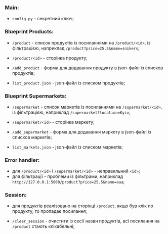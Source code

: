 
### Main:

* ```config.py``` - секретний ключ;



### Blueprint Products:

* ```/product``` - список продуктів із посиланнями на ```/product/<id>```, із фільтрацією, наприклад ```/product?price=25.5&name=snikers```;

* ```/product/<id>``` - сторінка продукту;

* ```/add_product``` - форма для додавання продукту в json-файл із списков продуктів;

* ```list_product.json``` - json-файл із списком продуктів;



### Blueprint Supermarkets:

* ```/supermarket``` - список маркетів із посиланнями на ```/supermarket/<id>```, із фільтрацією, наприклад ```/supermarket?location=Kyiv```;

* ```/supermarket/<id>``` - сторінка маркету;

* ```/add_supermarket``` - форма для додавання маркету в json-файл із списков маркетів;

* ```list_markets.json``` - json-файл із списком маркетів;



### Error handler:

* для ```/product/<id>``` і ```/supermarket/<id>``` - неправильний ```<id>```;
* для фільтрації - проблеми із фільтрами, наприклад ```http://127.0.0.1:5000/product?price=25.5&name=aaa```;



### Session:

* для продуктів реалізовано на сторінці ```/product```, якщо був клік по продукту, то пропадає посилання;

* ```/clear_session``` - очистити із сесії назви продуктів, всі посилання на ```/product``` стають клікабельні;
